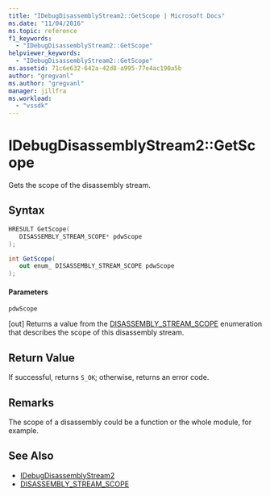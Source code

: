 ```yaml
---
title: "IDebugDisassemblyStream2::GetScope | Microsoft Docs"
ms.date: "11/04/2016"
ms.topic: reference
f1_keywords:
  - "IDebugDisassemblyStream2::GetScope"
helpviewer_keywords:
  - "IDebugDisassemblyStream2::GetScope"
ms.assetid: 71c6e632-642a-42d8-a995-77e4ac190a5b
author: "gregvanl"
ms.author: "gregvanl"
manager: jillfra
ms.workload:
  - "vssdk"
---
```

# IDebugDisassemblyStream2::GetScope
Gets the scope of the disassembly stream.

## Syntax

```cpp
HRESULT GetScope( 
   DISASSEMBLY_STREAM_SCOPE* pdwScope
);
```

```csharp
int GetScope( 
   out enum_ DISASSEMBLY_STREAM_SCOPE pdwScope
);
```

#### Parameters
 `pdwScope`

 [out] Returns a value from the [DISASSEMBLY_STREAM_SCOPE](../../../extensibility/debugger/reference/disassembly-stream-scope.md) enumeration that describes the scope of this disassembly stream.

## Return Value
 If successful, returns `S_OK`; otherwise, returns an error code.

## Remarks
 The scope of a disassembly could be a function or the whole module, for example.

## See Also
- [IDebugDisassemblyStream2](../../../extensibility/debugger/reference/idebugdisassemblystream2.md)
- [DISASSEMBLY_STREAM_SCOPE](../../../extensibility/debugger/reference/disassembly-stream-scope.md)